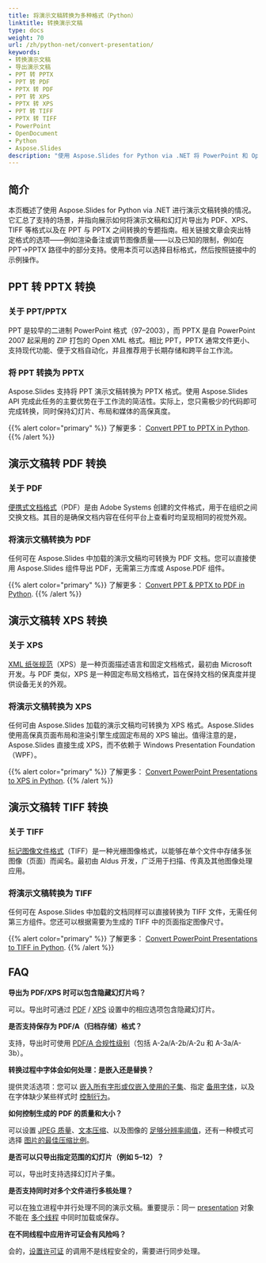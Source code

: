 ```yaml
---
title: 将演示文稿转换为多种格式（Python）
linktitle: 转换演示文稿
type: docs
weight: 70
url: /zh/python-net/convert-presentation/
keywords:
- 转换演示文稿
- 导出演示文稿
- PPT 转 PPTX
- PPT 转 PDF
- PPTX 转 PDF
- PPT 转 XPS
- PPTX 转 XPS
- PPT 转 TIFF
- PPTX 转 TIFF
- PowerPoint
- OpenDocument
- Python
- Aspose.Slides
description: "使用 Aspose.Slides for Python via .NET 将 PowerPoint 和 OpenDocument 演示文稿转换为 PPTX、PDF、XPS、TIFF 等格式。简单且高质量的转换。"
---
```


## **简介**

本页概述了使用 Aspose.Slides for Python via .NET 进行演示文稿转换的情况。它汇总了支持的场景，并指向展示如何将演示文稿和幻灯片导出为 PDF、XPS、TIFF 等格式以及在 PPT 与 PPTX 之间转换的专题指南。相关链接文章会突出特定格式的选项——例如渲染备注或调节图像质量——以及已知的限制，例如在 PPT→PPTX 路径中的部分支持。使用本页可以选择目标格式，然后按照链接中的示例操作。

## **PPT 转 PPTX 转换**

### **关于 PPT/PPTX**

PPT 是较早的二进制 PowerPoint 格式（97–2003），而 PPTX 是自 PowerPoint 2007 起采用的 ZIP 打包的 Open XML 格式。相比 PPT，PPTX 通常文件更小、支持现代功能、便于文档自动化，并且推荐用于长期存储和跨平台工作流。

### **将 PPT 转换为 PPTX**

Aspose.Slides 支持将 PPT 演示文稿转换为 PPTX 格式。使用 Aspose.Slides API 完成此任务的主要优势在于工作流的简洁性。实际上，您只需极少的代码即可完成转换，同时保持幻灯片、布局和媒体的高保真度。

{{% alert color="primary" %}}
了解更多： [Convert PPT to PPTX in Python](/slides/zh/python-net/convert-ppt-to-pptx/).
{{% /alert %}}

## **演示文稿转 PDF 转换**

### **关于 PDF**

[便携式文档格式](https://en.wikipedia.org/wiki/PDF)（PDF）是由 Adobe Systems 创建的文件格式，用于在组织之间交换文档。其目的是确保文档内容在任何平台上查看时均呈现相同的视觉外观。

### **将演示文稿转换为 PDF**

任何可在 Aspose.Slides 中加载的演示文稿均可转换为 PDF 文档。您可以直接使用 Aspose.Slides 组件导出 PDF，无需第三方库或 Aspose.PDF 组件。

{{% alert color="primary" %}}
了解更多： [Convert PPT & PPTX to PDF in Python](/slides/zh/python-net/convert-powerpoint-to-pdf/).
{{% /alert %}}

## **演示文稿转 XPS 转换**

### **关于 XPS**

[XML 纸张规范](https://en.wikipedia.org/wiki/Open_XML_Paper_Specification)（XPS）是一种页面描述语言和固定文档格式，最初由 Microsoft 开发。与 PDF 类似，XPS 是一种固定布局文档格式，旨在保持文档的保真度并提供设备无关的外观。

### **将演示文稿转换为 XPS**

任何可由 Aspose.Slides 加载的演示文稿均可转换为 XPS 格式。Aspose.Slides 使用高保真页面布局和渲染引擎生成固定布局的 XPS 输出。值得注意的是，Aspose.Slides 直接生成 XPS，而不依赖于 Windows Presentation Foundation（WPF）。

{{% alert color="primary" %}}
了解更多： [Convert PowerPoint Presentations to XPS in Python](/slides/zh/python-net/convert-powerpoint-to-xps/).
{{% /alert %}}

## **演示文稿转 TIFF 转换**

### **关于 TIFF**

[标记图像文件格式](https://en.wikipedia.org/wiki/TIFF)（TIFF）是一种光栅图像格式，以能够在单个文件中存储多张图像（页面）而闻名。最初由 Aldus 开发，广泛用于扫描、传真及其他图像处理应用。

### **将演示文稿转换为 TIFF**

任何可在 Aspose.Slides 中加载的文档同样可以直接转换为 TIFF 文件，无需任何第三方组件。您还可以根据需要为生成的 TIFF 中的页面指定图像尺寸。

{{% alert color="primary" %}}
了解更多： [Convert PowerPoint Presentations to TIFF in Python](/slides/zh/python-net/convert-powerpoint-to-tiff/).
{{% /alert %}}

## **FAQ**

**导出为 PDF/XPS 时可以包含隐藏幻灯片吗？**

可以。导出时可通过 [PDF](https://reference.aspose.com/slides/python-net/aspose.slides.export/pdfoptions/show_hidden_slides/) / [XPS](https://reference.aspose.com/slides/python-net/aspose.slides.export/xpsoptions/show_hidden_slides/) 设置中的相应选项包含隐藏幻灯片。

**是否支持保存为 PDF/A（归档存储）格式？**

支持，导出时可使用 [PDF/A 合规性级别](https://reference.aspose.com/slides/python-net/aspose.slides.export/pdfcompliance/)（包括 A-2a/A-2b/A-2u 和 A-3a/A-3b）。

**转换过程中字体会如何处理：是嵌入还是替换？**

提供灵活选项：您可以 [嵌入所有字形或仅嵌入使用的子集](/slides/zh/python-net/embedded-font/)、指定 [备用字体](/slides/zh/python-net/fallback-font/)，以及在字体缺少某些样式时 [控制行为](/slides/zh/python-net/font-substitution/)。

**如何控制生成的 PDF 的质量和大小？**

可以设置 [JPEG 质量](https://reference.aspose.com/slides/python-net/aspose.slides.export/pdfoptions/jpeg_quality/)、[文本压缩](https://reference.aspose.com/slides/python-net/aspose.slides.export/pdfoptions/text_compression/)、以及图像的 [足够分辨率阈值](https://reference.aspose.com/slides/python-net/aspose.slides.export/pdfoptions/sufficient_resolution/)，还有一种模式可选择 [图片的最佳压缩比例](https://reference.aspose.com/slides/python-net/aspose.slides.export/pdfoptions/best_images_compression_ratio/)。

**是否可以只导出指定范围的幻灯片（例如 5–12）？**

可以，导出时支持选择幻灯片子集。

**是否支持同时对多个文件进行多核处理？**

可以在独立进程中并行处理不同的演示文稿。重要提示：同一 [presentation](https://reference.aspose.com/slides/python-net/aspose.slides/presentation/) 对象不能在 [多个线程](/slides/zh/python-net/multithreading/) 中同时加载或保存。

**在不同线程中应用许可证会有风险吗？**

会的，[设置许可证](/slides/zh/python-net/licensing/) 的调用不是线程安全的，需要进行同步处理。